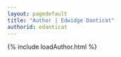 ```yaml
---
layout: pagedefault
title: "Author | Edwidge Danticat"
authorid: edanticat
---
```

{% include loadAuthor.html %}